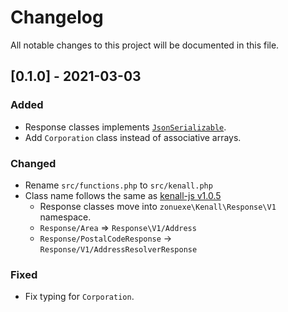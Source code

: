 # Changelog

All notable changes to this project will be documented in this file.

## [0.1.0] - 2021-03-03

### Added

 * Response classes implements [`JsonSerializable`](https://www.php.net/JsonSerializable).
 * Add `Corporation` class instead of associative arrays.

### Changed

 * Rename `src/functions.php` to `src/kenall.php`
 * Class name follows the same as [kenall-js v1.0.5](https://github.com/KEN-ALL/kenall-js/releases/tag/v1.0.5)
   * Response classes move into `zonuexe\Kenall\Response\V1` namespace.
   * `Response/Area` => `Response\V1/Address`
   * `Response/PostalCodeResponse` -> `Response/V1/AddressResolverResponse`

### Fixed

 * Fix typing for `Corporation`.
